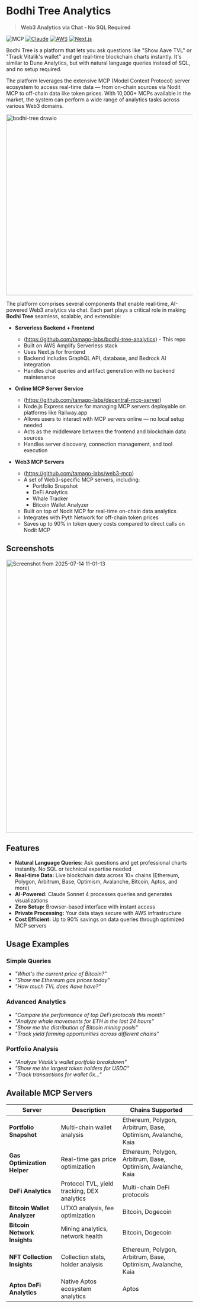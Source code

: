 # Bodhi Tree Analytics

> **Web3 Analytics via Chat - No SQL Required**

![MCP](https://img.shields.io/badge/MCP-Protocol-purple)
[![Claude](https://img.shields.io/badge/Claude-D97757?logo=claude&logoColor=fff)](#)
[![AWS](https://custom-icon-badges.demolab.com/badge/AWS-%23FF9900.svg?logo=aws&logoColor=white)](#)
[![Next.js](https://img.shields.io/badge/Next.js-black?logo=next.js&logoColor=white)](#)

Bodhi Tree is a platform that lets you ask questions like "Show Aave TVL" or "Track Vitalik's wallet" and get real-time blockchain charts instantly. It's similar to Dune Analytics, but with natural language queries instead of SQL, and no setup required.

The platform leverages the extensive MCP (Model Context Protocol) server ecosystem to access real-time data — from on-chain sources via Nodit MCP to off-chain data like token prices. With 10,000+ MCPs available in the market, the system can perform a wide range of analytics tasks across various Web3 domains.

<img width="1277" height="489" alt="bodhi-tree drawio" src="https://github.com/user-attachments/assets/4e5c24f9-421b-4eaf-85ac-20d3b15f3d71" />

The platform comprises several components that enable real-time, AI-powered Web3 analytics via chat. Each part plays a critical role in making **Bodhi Tree** seamless, scalable, and extensible:

- **Serverless Backend + Frontend**
  - (https://github.com/tamago-labs/bodhi-tree-analytics) - This repo
  - Built on AWS Amplify Serverless stack
  - Uses Next.js for frontend
  - Backend includes GraphQL API, database, and Bedrock AI integration
  - Handles chat queries and artifact generation with no backend maintenance

- **Online MCP Server Service**
  - (https://github.com/tamago-labs/decentral-mcp-server)
  - Node.js Express service for managing MCP servers deployable on platforms like Railway.app
  - Allows users to interact with MCP servers online — no local setup needed
  - Acts as the middleware between the frontend and blockchain data sources
  - Handles server discovery, connection management, and tool execution

- **Web3 MCP Servers**
  - (https://github.com/tamago-labs/web3-mcp)
  - A set of Web3-specific MCP servers, including:
    - Portfolio Snapshot
    - DeFi Analytics
    - Whale Tracker
    - Bitcoin Wallet Analyzer
  - Built on top of Nodit MCP for real-time on-chain data analytics
  - Integrates with Pyth Network for off-chain token prices
  - Saves up to 90% in token query costs compared to direct calls on Nodit MCP

## Screenshots

 <img width="1191" height="737" alt="Screenshot from 2025-07-14 11-01-13" src="https://github.com/user-attachments/assets/3a424640-118a-43e4-a865-5a7f52c19926" />

## Features

- **Natural Language Queries:** Ask questions and get professional charts instantly. No SQL or technical expertise needed
- **Real-time Data:** Live blockchain data across 10+ chains (Ethereum, Polygon, Arbitrum, Base, Optimism, Avalanche, Bitcoin, Aptos, and more)
- **AI-Powered:** Claude Sonnet 4 processes queries and generates visualizations
- **Zero Setup:** Browser-based interface with instant access
- **Private Processing:** Your data stays secure with AWS infrastructure
- **Cost Efficient:** Up to 90% savings on data queries through optimized MCP servers


## Usage Examples

### **Simple Queries**
- *"What's the current price of Bitcoin?"*
- *"Show me Ethereum gas prices today"*
- *"How much TVL does Aave have?"*

### **Advanced Analytics**  
- *"Compare the performance of top DeFi protocols this month"*
- *"Analyze whale movements for ETH in the last 24 hours"*
- *"Show me the distribution of Bitcoin mining pools"*
- *"Track yield farming opportunities across different chains"*

### **Portfolio Analysis**
- *"Analyze Vitalik's wallet portfolio breakdown"*
- *"Show me the largest token holders for USDC"*
- *"Track transactions for wallet 0x..."*

## Available MCP Servers

| Server | Description | Chains Supported |
|--------|-------------|------------------|
| **Portfolio Snapshot** | Multi-chain wallet analysis | Ethereum, Polygon, Arbitrum, Base, Optimism, Avalanche, Kaia |
| **Gas Optimization Helper** | Real-time gas price optimization | Ethereum, Polygon, Arbitrum, Base, Optimism, Avalanche, Kaia |
| **DeFi Analytics** | Protocol TVL, yield tracking, DEX analytics | Multi-chain DeFi protocols |
| **Bitcoin Wallet Analyzer** | UTXO analysis, fee optimization | Bitcoin, Dogecoin |
| **Bitcoin Network Insights** | Mining analytics, network health | Bitcoin, Dogecoin |
| **NFT Collection Insights** | Collection stats, holder analysis | Ethereum, Polygon, Arbitrum, Base, Optimism, Avalanche, Kaia |
| **Aptos DeFi Analytics** | Native Aptos ecosystem analytics | Aptos |




